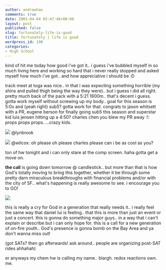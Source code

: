 ```yaml
---
author: andrewhao
comments: true
date: 2003-04-04 05:47:46+00:00
layout: post
published: false
slug: fortunately-life-is-good
title: fortunately | life is good
wordpress_id: 190
categories:
- High School
---
```


kind of hit me today how good i've got it.. i guess i've bubbled myself in so much living here and working so hard that i never really stopped and asked myself how much i've got.. and how appreciative i should be  :D

track meet at toga was nice.. in that i was expecting something horrible (my shins and pulled thigh being the way they were).. but i guess i did all right. pretty much back of the pack with a 5:21 1600m.. that's decent i guess. gotta work myself without screwing up my body.. goal for this season is 5:0x and (yeah right) sub5? gotta work for that. congrats to jason whitsett with a PR, eugene berson for finally going sub5 this season and superstar kid luis jensen hitting up a 4:50? charles chen you blew my PR away  :!:  props props props.
...crazy kids.

![](http://gsgnine.arabiafish.com/img/tf03/4.jpg)
@lynbrook

![](http://gsgnine.arabiafish.com/img/tf03/5.jpg)
@wilcox: oh please oh please charles please can i be as cool as you?

ton of hw tonight and i can only stare at the comp screen. haha gotta get a move on.

**the call** is going down tomorrow @ candlestick.. but more than that is how God's totally moving to bring this together, whether it be through some pretty darn miraculous breakthroughs with financial problems and/or with the city of SF.. what's happening is really awesome to see. i encourage you to GO!

![](http://thecallrevolution.com/headcount/call_brochurecover.jpg)

this is really a cry for God in a generation that really needs it.. i really feel the same way that daniel lui is feeling.. that this is more than just an event or just a concert. this is gonna do something major guys.. in a way that i can't explain or describe but i can only hope for. this is a call for a new generation of on-fire youth.. God's presence is gonna bomb on the Bay Area and ya don't wanna miss out!

(got SATs? then go afterwards! ask around.. people are organizing post-SAT rides ahhahah)

er anyways my chem hw is calling my name.. blargh. redox reactions own. me.
